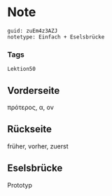 # Note
```
guid: zuEm4z3AZJ
notetype: Einfach + Eselsbrücke
```

### Tags
```
Lektion50
```

## Vorderseite
πρότερος, α, ον

## Rückseite
früher, vorher, zuerst

## Eselsbrücke
Prototyp
